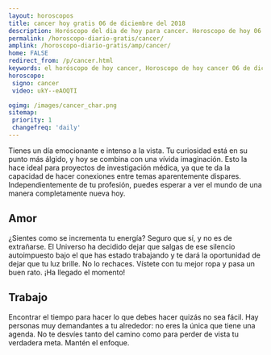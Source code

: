 ```yaml
---
layout: horoscopos
title: cancer hoy gratis 06 de diciembre del 2018 
description: Horóscopo del dia de hoy para cancer. Horoscopo de hoy 06 de diciembre del 2018. Las predicciones de amor, trabajo, vida personal gratis.
permalink: /horoscopo-diario-gratis/cancer/
amplink: /horoscopo-diario-gratis/amp/cancer/
home: FALSE
redirect_from: /p/cancer.html
keywords: el horóscopo de hoy cancer, Horoscopo de hoy cancer 06 de diciembre del 2018,horóscopo del día,horoscopo del dia de hoy,horoscopo de hoy,horoscopo de hoy cancer,cancer hoy,signos zodiacales,horóscopo de hoy,horoscopos de hoy,horoscopo cancer hoy,horoscopo de cancer de hoy,horóscopo de hoy cancer,horoscopos,cancer de hoy,los horoscopos de hoy,cancer de hoy,cancer 06 de diciembre del 2018,signos zodiacales 2018, el horoscopo de hoy
horoscopo:
 signo: cancer
 video: ukY--eAOQTI

ogimg: /images/cancer_char.png
sitemap:
 priority: 1
 changefreq: 'daily'
---
```



Tienes un día emocionante e intenso a la vista. Tu curiosidad está en su punto más álgido, y hoy se combina con una vívida imaginación. Esto la hace ideal para proyectos de investigación médica, ya que te da la capacidad de hacer conexiones entre temas aparentemente dispares. Independientemente de tu profesión, puedes esperar a ver el mundo de una manera completamente nueva hoy.

## Amor

¿Sientes como se incrementa tu energía? Seguro que sí, y no es de extrañarse. El Universo ha decidido dejar que salgas de ese silencio autoimpuesto bajo el que has estado trabajando y te dará la oportunidad de dejar que tu luz brille. No lo rechaces. Vístete con tu mejor ropa y pasa un buen rato. ¡Ha llegado el momento!

## Trabajo

Encontrar el tiempo para hacer lo que debes hacer quizás no sea fácil. Hay personas muy demandantes a tu alrededor: no eres la única que tiene una agenda. No te desvíes tanto del camino como para perder de vista tu verdadera meta. Mantén el enfoque.